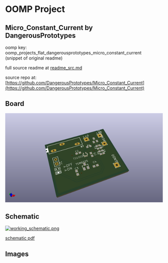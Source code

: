 # OOMP Project  
## Micro_Constant_Current  by DangerousPrototypes  
  
oomp key: oomp_projects_flat_dangerousprototypes_micro_constant_current  
(snippet of original readme)  
  
  
  full source readme at [readme_src.md](readme_src.md)  
  
source repo at: [https://github.com/DangerousPrototypes/Micro_Constant_Current](https://github.com/DangerousPrototypes/Micro_Constant_Current)  
## Board  
  
[![working_3d.png](working_3d_600.png)](working_3d.png)  
## Schematic  
  
[![working_schematic.png](working_schematic_600.png)](working_schematic.png)  
  
[schematic pdf](working_schematic.pdf)  
## Images  

